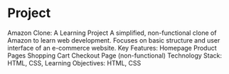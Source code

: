 # Project
Amazon Clone: A Learning Project A simplified, non-functional clone of Amazon to learn web development. Focuses on basic structure and user interface of an e-commerce website. Key Features: Homepage Product Pages Shopping Cart Checkout Page (non-functional) Technology Stack: HTML, CSS,  Learning Objectives: HTML, CSS
